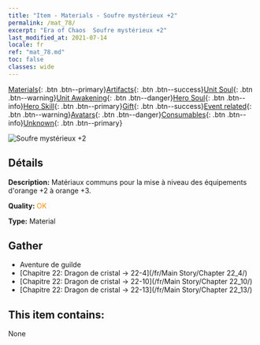 ```yaml
---
title: "Item - Materials - Soufre mystérieux +2"
permalink: /mat_78/
excerpt: "Era of Chaos  Soufre mystérieux +2"
last_modified_at: 2021-07-14
locale: fr
ref: "mat_78.md"
toc: false
classes: wide
---
```

 [Materials](/ItemsFR/){: .btn .btn--primary}[Artifacts](/ItemsFR/Artifacts/){: .btn .btn--success}[Unit Soul](/ItemsFR/UnitSoul/){: .btn .btn--warning}[Unit Awakening](/ItemsFR/UnitAwakening/){: .btn .btn--danger}[Hero Soul](/ItemsFR/HeroSoul/){: .btn .btn--info}[Hero Skill](/ItemsFR/HeroSkill/){: .btn .btn--primary}[Gift](/ItemsFR/Gift/){: .btn .btn--success}[Event related](/ItemsFR/Events/){: .btn .btn--warning}[Avatars](/ItemsFR/Avatars/){: .btn .btn--danger}[Consumables](/ItemsFR/Consumables/){: .btn .btn--info}[Unknown](/ItemsFR/Unknown/){: .btn .btn--primary}

 ![Soufre mystérieux +2](/images/t/i_cailiao_liuhuang3.png)

## Détails
 **Description:** Matériaux communs pour la mise à niveau des équipements d'orange +2 à orange +3.

 **Quality:** <span style="color: #FF8C00">OK</span>

 **Type:** Material

## Gather

*    Aventure de guilde 
*    [Chapitre 22: Dragon de cristal -> 22-4](/fr/Main Story/Chapter 22_4/) 
*    [Chapitre 22: Dragon de cristal -> 22-10](/fr/Main Story/Chapter 22_10/) 
*    [Chapitre 22: Dragon de cristal -> 22-13](/fr/Main Story/Chapter 22_13/) 

## This item contains:

  None

